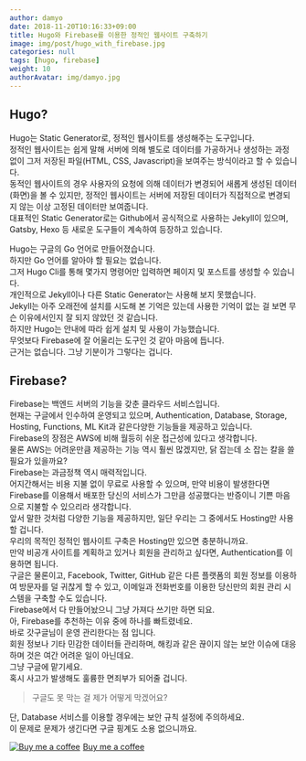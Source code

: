 ```yaml
---
author: damyo
date: 2018-11-20T10:16:33+09:00
title: Hugo와 Firebase를 이용한 정적인 웹사이트 구축하기
image: img/post/hugo_with_firebase.jpg
categories: null
tags: [hugo, firebase]
weight: 10
authorAvatar: img/damyo.jpg
---
```


## Hugo?

Hugo는 Static Generator로, 정적인 웹사이트를 생성해주는 도구입니다.		
정적인 웹사이트는 쉽게 말해 서버에 의해 별도로 데이터를 가공하거나 생성하는 과정 없이 그저 저장된 파일(HTML, CSS, Javascript)을 보여주는 방식이라고 할 수 있습니다.		
동적인 웹사이트의 경우 사용자의 요청에 의해 데이터가 변경되어 새롭게 생성된 데이터(화면)을 볼 수 있지만, 정적인 웹사이트는 서버에 저장된 데이터가 직접적으로 변경되지 않는 이상 고정된 데이터만 보여줍니다.		
대표적인 Static Generator로는 Github에서 공식적으로 사용하는 Jekyll이 있으며, Gatsby, Hexo 등 새로운 도구들이 계속하여 등장하고 있습니다.		

Hugo는 구글의 Go 언어로 만들어졌습니다.		
하지만 Go 언어를 알아야 할 필요는 없습니다.		
그저 Hugo Cli를 통해 몇가지 명령어만 입력하면 페이지 및 포스트를 생성할 수 있습니다.		
개인적으로 Jekyll이나 다른 Static Generator는 사용해 보지 못했습니다.		
Jekyll는 아주 오래전에 설치를 시도해 본 기억은 있는데 사용한 기억이 없는 걸 보면 무슨 이유에서인지 잘 되지 않았던 것 같습니다.		
하지만 Hugo는 안내에 따라 쉽게 설치 및 사용이 가능했습니다.		
무엇보다 Firebase에 잘 어울리는 도구인 것 같아 마음에 듭니다.		
근거는 없습니다. 그냥 기분이가 그렇다는 겁니다.

## Firebase?

Firebase는 백엔드 서버의 기능을 갖춘 클라우드 서비스입니다.		
현재는 구글에서 인수하여 운영되고 있으며, Authentication, Database, Storage, Hosting, Functions, ML Kit과 같은다양한 기능들을 제공하고 있습니다.		
Firebase의 장점은 AWS에 비해 월등히 쉬운 접근성에 있다고 생각합니다.		
물론 AWS는 어려운만큼 제공하는 기능 역시 훨씬 많겠지만, 닭 잡는데 소 잡는 칼을 쓸 필요가 있을까요?		
Firebase는 과금정책 역시 매력적입니다.		
어지간해서는 비용 지불 없이 무료로 사용할 수 있으며, 만약 비용이 발생한다면 Firebase를 이용해서 배포한 당신의 서비스가 그만큼 성공했다는 반증이니 기쁜 마음으로 지불할 수 있으리라 생각합니다.		
앞서 말한 것처럼 다양한 기능을 제공하지만, 일단 우리는 그 중에서도 Hosting만 사용할 겁니다.		
우리의 목적인 정적인 웹사이트 구축은 Hosting만 있으면 충분하니까요.		
만약 비공개 사이트를 계획하고 있거나 회원을 관리하고 싶다면, Authentication를 이용하면 됩니다.		
구글은 물론이고, Facebook, Twitter, GitHub 같은 다른 플랫폼의 회원 정보를 이용하여 방문자를 덜 귀찮게 할 수 있고, 이메일과 전화번호를 이용한 당신만의 회원 관리 시스템을 구축할 수도 있습니다.		
Firebase에서 다 만들어놨으니 그냥 가져다 쓰기만 하면 되요.		
아, Firebase를 추천하는 이유 중에 하나를 빠트렸네요.		
바로 갓구글님이 운영 관리한다는 점 입니다.		
회원 정보나 기타 민감한 데이터들 관리하며, 해킹과 같은 끊이지 않는 보안 이슈에 대응하며 것은 여간 어려운 일이 아닌데요.		
그냥 구글에 맡기세요.		
혹시 사고가 발생해도 훌륭한 면죄부가 되어줄 겁니다.

> 구글도 못 막는 걸 제가 어떻게 막겠어요?

단, Database 서비스를 이용할 경우에는 보안 규칙 설정에 주의하세요.		
이 문제로 문제가 생긴다면 구글 핑계도 소용 없으니까요.

<p class="bmc-wrap">
<link href="https://fonts.googleapis.com/css?family=Cookie" rel="stylesheet"><a class="bmc-button" target="_blank" href="https://www.buymeacoffee.com/burningbeans"><img src="https://www.buymeacoffee.com/assets/img/BMC-btn-logo.svg" alt="Buy me a coffee"><span style="margin-left:5px">Buy me a coffee</span></a>
</p>